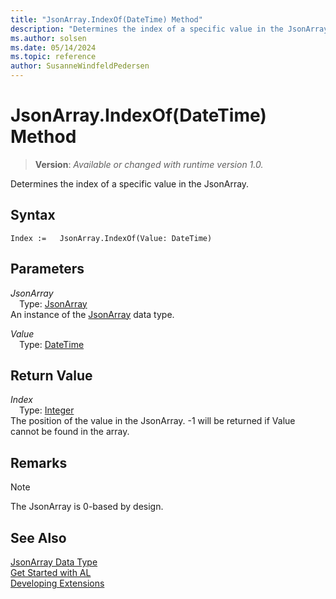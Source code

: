 ```yaml
---
title: "JsonArray.IndexOf(DateTime) Method"
description: "Determines the index of a specific value in the JsonArray."
ms.author: solsen
ms.date: 05/14/2024
ms.topic: reference
author: SusanneWindfeldPedersen
---
```

[//]: # (START>DO_NOT_EDIT)
[//]: # (IMPORTANT:Do not edit any of the content between here and the END>DO_NOT_EDIT.)
[//]: # (Any modifications should be made in the .xml files in the ModernDev repo.)
# JsonArray.IndexOf(DateTime) Method
> **Version**: _Available or changed with runtime version 1.0._

Determines the index of a specific value in the JsonArray.


## Syntax
```AL
Index :=   JsonArray.IndexOf(Value: DateTime)
```
## Parameters
*JsonArray*  
&emsp;Type: [JsonArray](jsonarray-data-type.md)  
An instance of the [JsonArray](jsonarray-data-type.md) data type.  

*Value*  
&emsp;Type: [DateTime](../datetime/datetime-data-type.md)  
  


## Return Value
*Index*  
&emsp;Type: [Integer](../integer/integer-data-type.md)  
The position of the value in the JsonArray. -1 will be returned if Value cannot be found in the array.


[//]: # (IMPORTANT: END>DO_NOT_EDIT)

## Remarks

> [!NOTE]  
> The JsonArray is 0-based by design.

## See Also
[JsonArray Data Type](jsonarray-data-type.md)  
[Get Started with AL](../../devenv-get-started.md)  
[Developing Extensions](../../devenv-dev-overview.md)